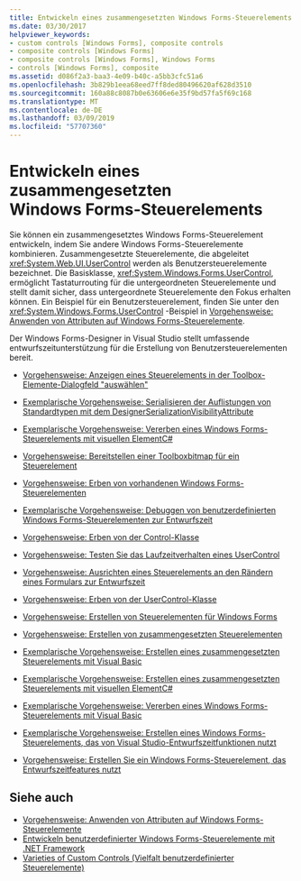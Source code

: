 ```yaml
---
title: Entwickeln eines zusammengesetzten Windows Forms-Steuerelements
ms.date: 03/30/2017
helpviewer_keywords:
- custom controls [Windows Forms], composite controls
- composite controls [Windows Forms]
- composite controls [Windows Forms], Windows Forms
- controls [Windows Forms], composite
ms.assetid: d086f2a3-baa3-4e09-b40c-a5bb3cfc51a6
ms.openlocfilehash: 3b829b1eea68eed7ff8ded80496620af628d3510
ms.sourcegitcommit: 160a88c8087b0e63606e6e35f9bd57fa5f69c168
ms.translationtype: MT
ms.contentlocale: de-DE
ms.lasthandoff: 03/09/2019
ms.locfileid: "57707360"
---
```

# <a name="developing-a-composite-windows-forms-control"></a>Entwickeln eines zusammengesetzten Windows Forms-Steuerelements
Sie können ein zusammengesetztes Windows Forms-Steuerelement entwickeln, indem Sie andere Windows Forms-Steuerelemente kombinieren. Zusammengesetzte Steuerelemente, die abgeleitet <xref:System.Web.UI.UserControl> werden als Benutzersteuerelemente bezeichnet. Die Basisklasse, <xref:System.Windows.Forms.UserControl>, ermöglicht Tastaturrouting für die untergeordneten Steuerelemente und stellt damit sicher, dass untergeordnete Steuerelemente den Fokus erhalten können. Ein Beispiel für ein Benutzersteuerelement, finden Sie unter den <xref:System.Windows.Forms.UserControl> -Beispiel in [Vorgehensweise: Anwenden von Attributen auf Windows Forms-Steuerelemente](how-to-apply-attributes-in-windows-forms-controls.md).  
  
 Der Windows Forms-Designer in Visual Studio stellt umfassende entwurfszeitunterstützung für die Erstellung von Benutzersteuerelementen bereit.  
  
-   [Vorgehensweise: Anzeigen eines Steuerelements in der Toolbox-Elemente-Dialogfeld "auswählen"](how-to-display-a-control-in-the-choose-toolbox-items-dialog-box.md)  
  
-   [Exemplarische Vorgehensweise: Serialisieren der Auflistungen von Standardtypen mit dem DesignerSerializationVisibilityAttribute](serializing-collections-designerserializationvisibilityattribute.md)  
  
-   [Exemplarische Vorgehensweise: Vererben eines Windows Forms-Steuerelements mit visuellen ElementC#](walkthrough-inheriting-from-a-windows-forms-control-with-visual-csharp.md)  
  
-   [Vorgehensweise: Bereitstellen einer Toolboxbitmap für ein Steuerelement](how-to-provide-a-toolbox-bitmap-for-a-control.md)  
  
-   [Vorgehensweise: Erben von vorhandenen Windows Forms-Steuerelementen](how-to-inherit-from-existing-windows-forms-controls.md)  
  
-   [Exemplarische Vorgehensweise: Debuggen von benutzerdefinierten Windows Forms-Steuerelementen zur Entwurfszeit](walkthrough-debugging-custom-windows-forms-controls-at-design-time.md)  
  
-   [Vorgehensweise: Erben von der Control-Klasse](how-to-inherit-from-the-control-class.md)  
  
-   [Vorgehensweise: Testen Sie das Laufzeitverhalten eines UserControl](how-to-test-the-run-time-behavior-of-a-usercontrol.md)  
  
-   [Vorgehensweise: Ausrichten eines Steuerelements an den Rändern eines Formulars zur Entwurfszeit](how-to-align-a-control-to-the-edges-of-forms-at-design-time.md)  
  
-   [Vorgehensweise: Erben von der UserControl-Klasse](how-to-inherit-from-the-usercontrol-class.md)  
  
-   [Vorgehensweise: Erstellen von Steuerelementen für Windows Forms](how-to-author-controls-for-windows-forms.md)  
  
-   [Vorgehensweise: Erstellen von zusammengesetzten Steuerelementen](how-to-author-composite-controls.md)  
  
-   [Exemplarische Vorgehensweise: Erstellen eines zusammengesetzten Steuerelements mit Visual Basic](walkthrough-authoring-a-composite-control-with-visual-basic.md)  
  
-   [Exemplarische Vorgehensweise: Erstellen eines zusammengesetzten Steuerelements mit visuellen ElementC#](walkthrough-authoring-a-composite-control-with-visual-csharp.md)  
  
-   [Exemplarische Vorgehensweise: Vererben eines Windows Forms-Steuerelements mit Visual Basic](walkthrough-inheriting-from-a-windows-forms-control-with-visual-basic.md)  
  
-   [Exemplarische Vorgehensweise: Erstellen eines Windows Forms-Steuerelements, das von Visual Studio-Entwurfszeitfunktionen nutzt](creating-a-wf-control-design-time-features.md)  
  
-   [Vorgehensweise: Erstellen Sie ein Windows Forms-Steuerelement, das Entwurfszeitfeatures nutzt](https://docs.microsoft.com/previous-versions/visualstudio/visual-studio-2013/307hck25(v=vs.120))  
  
## <a name="see-also"></a>Siehe auch
- [Vorgehensweise: Anwenden von Attributen auf Windows Forms-Steuerelemente](how-to-apply-attributes-in-windows-forms-controls.md)
- [Entwickeln benutzerdefinierter Windows Forms-Steuerelemente mit .NET Framework](developing-custom-windows-forms-controls.md)
- [Varieties of Custom Controls (Vielfalt benutzerdefinierter Steuerelemente)](varieties-of-custom-controls.md)
